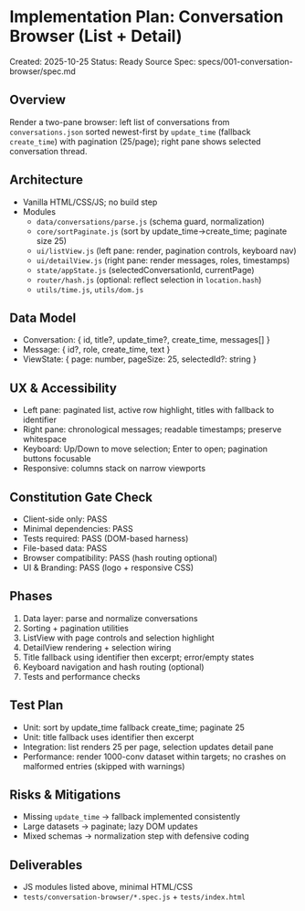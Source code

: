 # Implementation Plan: Conversation Browser (List + Detail)

Created: 2025-10-25
Status: Ready
Source Spec: specs/001-conversation-browser/spec.md

## Overview
Render a two-pane browser: left list of conversations from `conversations.json` sorted newest-first by `update_time` (fallback `create_time`) with pagination (25/page); right pane shows selected conversation thread.

## Architecture
- Vanilla HTML/CSS/JS; no build step
- Modules
  - `data/conversations/parse.js` (schema guard, normalization)
  - `core/sortPaginate.js` (sort by update_time→create_time; paginate size 25)
  - `ui/listView.js` (left pane: render, pagination controls, keyboard nav)
  - `ui/detailView.js` (right pane: render messages, roles, timestamps)
  - `state/appState.js` (selectedConversationId, currentPage)
  - `router/hash.js` (optional: reflect selection in `location.hash`)
  - `utils/time.js`, `utils/dom.js`

## Data Model
- Conversation: { id, title?, update_time?, create_time, messages[] }
- Message: { id?, role, create_time, text }
- ViewState: { page: number, pageSize: 25, selectedId?: string }

## UX & Accessibility
- Left pane: paginated list, active row highlight, titles with fallback to identifier
- Right pane: chronological messages; readable timestamps; preserve whitespace
- Keyboard: Up/Down to move selection; Enter to open; pagination buttons focusable
- Responsive: columns stack on narrow viewports

## Constitution Gate Check
- Client-side only: PASS
- Minimal dependencies: PASS
- Tests required: PASS (DOM-based harness)
- File-based data: PASS
- Browser compatibility: PASS (hash routing optional)
- UI & Branding: PASS (logo + responsive CSS)

## Phases
1) Data layer: parse and normalize conversations
2) Sorting + pagination utilities
3) ListView with page controls and selection highlight
4) DetailView rendering + selection wiring
5) Title fallback using identifier then excerpt; error/empty states
6) Keyboard navigation and hash routing (optional)
7) Tests and performance checks

## Test Plan
- Unit: sort by update_time fallback create_time; paginate 25
- Unit: title fallback uses identifier then excerpt
- Integration: list renders 25 per page, selection updates detail pane
- Performance: render 1000-conv dataset within targets; no crashes on malformed entries (skipped with warnings)

## Risks & Mitigations
- Missing `update_time` → fallback implemented consistently
- Large datasets → paginate; lazy DOM updates
- Mixed schemas → normalization step with defensive coding

## Deliverables
- JS modules listed above, minimal HTML/CSS
- `tests/conversation-browser/*.spec.js` + `tests/index.html`
